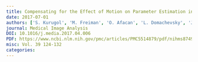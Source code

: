 ```yaml
---
title: Compensating for the Effect of Motion on Parameter Estimation in Abdominal Diffusion-Weighted MRI by Simultaneous Image Registration and Model Estimation
date: 2017-07-01
authors: ['S. Kurugol', 'M. Freiman', 'O. Afacan', 'L. Domachevsky', 'J.M Perez-Rossello', 'M.J. Callahan', 'S.K.Warfield']
journal: Medical Image Analysis
DOI: 10.1016/j.media.2017.04.006
PDF: https://www.ncbi.nlm.nih.gov/pmc/articles/PMC5514879/pdf/nihms874985.pdf
misc: Vol. 39 124-132
categories: 
---
```

